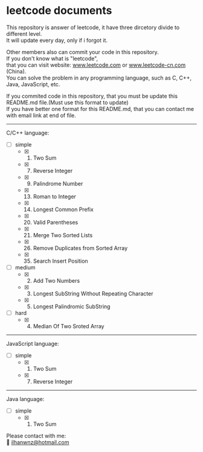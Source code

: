 # leetcode documents
This repository is answer of leetcode, it have three dircetory divide to different level.</br>
It will update every day, only if i forgot it.

Other members also can commit your code in this repository. </br>
If you don't know what is "leetcode", </br>
that you can visit website: www.leetcode.com or www.leetcode-cn.com (China).</br>
You can solve the problem in any programming language, such as C, C++, Java, JavaScript, etc. 

If you commited code in this repository, that you must be update this README.md file.(Must use this format to update)</br>
If you have better one format for this README.md, that you can contact me with email link at end of file.

***
C/C++ language:
- [ ] simple
   - [x]  1. Two Sum
   - [x]  7. Reverse Integer
   - [x]  9. Palindrome Number
   - [x] 13. Roman to Integer
   - [x] 14. Longest Common Prefix
   - [x] 20. Valid Parentheses
   - [x] 21. Merge Two Sorted Lists
   - [x] 26. Remove Duplicates from Sorted Array
   - [x] 35. Search Insert Position
- [ ] medium
   - [x] 2. Add Two Numbers
   - [x] 3. Longest SubString Without Repeating Character
   - [x] 5. Longest Palindromic SubString
- [ ] hard
   - [x] 4. Median Of Two Sroted Array

***
JavaScript language:
- [ ] simple
   - [x]  1. Two Sum
   - [x]  7. Reverse Integer   
***
Java language:
- [ ] simple
   - [x]  1. Two Sum
   
Please contact with me: </br>
:e-mail: <ilhanwnz@hotmail.com>
